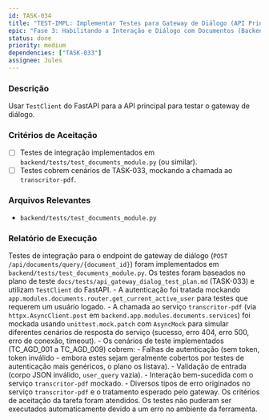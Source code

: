 ```yaml
---
id: TASK-034
title: "TEST-IMPL: Implementar Testes para Gateway de Diálogo (API Principal)"
epic: "Fase 3: Habilitando a Interação e Diálogo com Documentos (Backend do Transcritor-PDF)"
status: done
priority: medium
dependencies: ["TASK-033"]
assignee: Jules
---
```


### Descrição

Usar `TestClient` do FastAPI para a API principal para testar o gateway de diálogo.

### Critérios de Aceitação

- [ ] Testes de integração implementados em `backend/tests/test_documents_module.py` (ou similar).
- [ ] Testes cobrem cenários de TASK-033, mockando a chamada ao `transcritor-pdf`.

### Arquivos Relevantes

* `backend/tests/test_documents_module.py`

### Relatório de Execução

Testes de integração para o endpoint de gateway de diálogo (`POST /api/documents/query/{document_id}`) foram implementados em `backend/tests/test_documents_module.py`.
    Os testes foram baseados no plano de teste `docs/tests/api_gateway_dialog_test_plan.md` (TASK-033) e utilizam `TestClient` do FastAPI.
    - A autenticação foi tratada mockando `app.modules.documents.router.get_current_active_user` para testes que requerem um usuário logado.
    - A chamada ao serviço `transcritor-pdf` (via `httpx.AsyncClient.post` em `backend.app.modules.documents.services`) foi mockada usando `unittest.mock.patch` com `AsyncMock` para simular diferentes cenários de resposta do serviço (sucesso, erro 404, erro 500, erro de conexão, timeout).
    - Os cenários de teste implementados (TC_AGD_001 a TC_AGD_009) cobrem:
        - Falhas de autenticação (sem token, token inválido - embora estes sejam geralmente cobertos por testes de autenticação mais genéricos, o plano os listava).
        - Validação de entrada (corpo JSON inválido, `user_query` vazia).
        - Interação bem-sucedida com o serviço `transcritor-pdf` mockado.
        - Diversos tipos de erro originados no serviço `transcritor-pdf` e o tratamento esperado pelo gateway.
    Os critérios de aceitação da tarefa foram atendidos. Os testes não puderam ser executados automaticamente devido a um erro no ambiente da ferramenta.

